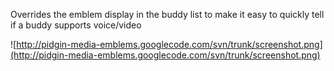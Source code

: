Overrides the emblem display in the buddy list to make it easy to quickly tell if a buddy supports voice/video

![http://pidgin-media-emblems.googlecode.com/svn/trunk/screenshot.png](http://pidgin-media-emblems.googlecode.com/svn/trunk/screenshot.png)